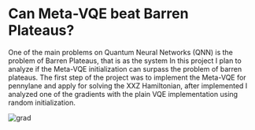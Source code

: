 # Can Meta-VQE beat Barren Plateaus?

One of the main problems on Quantum Neural Networks (QNN) is the problem of Barren Plateaus, that is as the system 
In this project I plan to analyze if the Meta-VQE initialization can surpass the problem of barren plateaus. 
The first step of the project was to implement the Meta-VQE for pennylane and apply for solving the XXZ Hamiltonian, after implemented
I analyzed one of the gradients with the plain VQE implementation using random initialization. 

![grad](https://github.com/nahumsa/qhack21/blob/master/images/grad.png)